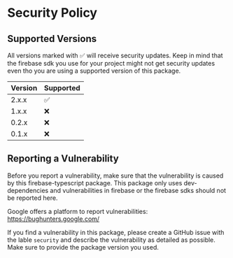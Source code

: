 # Security Policy

## Supported Versions

All versions marked with :white_check_mark: will receive security updates.
Keep in mind that the firebase sdk you use for your project might not get security updates even tho you are using a supported version of this package.

| Version | Supported          |
| ------- | ------------------ |
| 2.x.x   | :white_check_mark: |
| 1.x.x   | :x: |
| 0.2.x   | :x: |
| 0.1.x   | :x: |

## Reporting a Vulnerability

Before you report a vulnerability, make sure that the vulnerability is caused by this firebase-typescript package.
This package only uses dev-dependencies and vulnerabilities in firebase or the firebase sdks should not be reported here.

Google offers a platform to report vulnerabilities: https://bughunters.google.com/

If you find a vulnerability in this package, please create a GitHub issue with the lable `security` and describe the vulnerability as detailed as possible.
Make sure to provide the package version you used.
